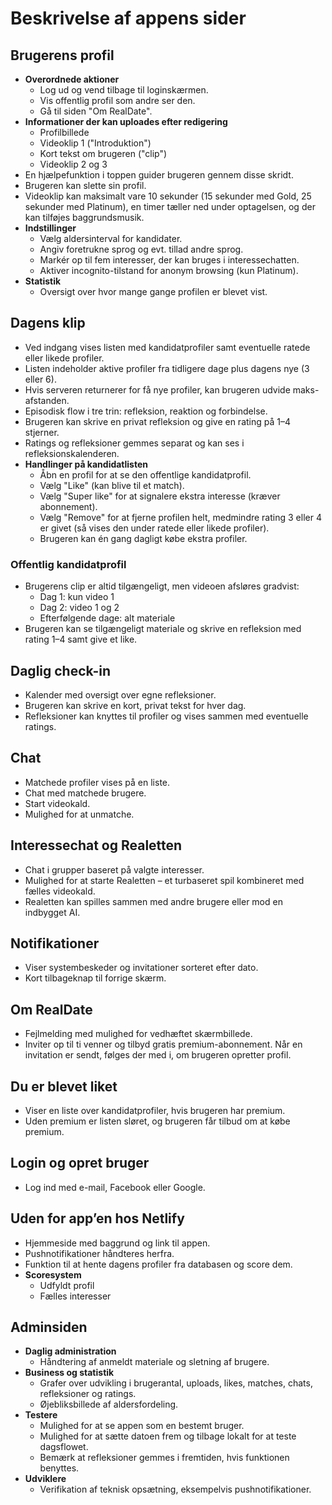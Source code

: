 # Beskrivelse af appens sider

## Brugerens profil
- **Overordnede aktioner**
  - Log ud og vend tilbage til loginskærmen.
  - Vis offentlig profil som andre ser den.
  - Gå til siden "Om RealDate".
- **Informationer der kan uploades efter redigering**
  - Profilbillede
  - Videoklip 1 ("Introduktion")
  - Kort tekst om brugeren ("clip")
  - Videoklip 2 og 3
- En hjælpefunktion i toppen guider brugeren gennem disse skridt.
- Brugeren kan slette sin profil.
- Videoklip kan maksimalt vare 10 sekunder (15 sekunder med Gold, 25 sekunder med Platinum), en timer tæller ned under optagelsen, og der kan tilføjes baggrundsmusik.
- **Indstillinger**
  - Vælg aldersinterval for kandidater.
  - Angiv foretrukne sprog og evt. tillad andre sprog.
  - Markér op til fem interesser, der kan bruges i interessechatten.
  - Aktiver incognito-tilstand for anonym browsing (kun Platinum).
- **Statistik**
  - Oversigt over hvor mange gange profilen er blevet vist.

## Dagens klip
- Ved indgang vises listen med kandidatprofiler samt eventuelle ratede eller likede profiler.
- Listen indeholder aktive profiler fra tidligere dage plus dagens nye (3 eller 6).
- Hvis serveren returnerer for få nye profiler, kan brugeren udvide maks-afstanden.
- Episodisk flow i tre trin: refleksion, reaktion og forbindelse.
- Brugeren kan skrive en privat refleksion og give en rating på 1–4 stjerner.
- Ratings og refleksioner gemmes separat og kan ses i refleksionskalenderen.
- **Handlinger på kandidatlisten**
  - Åbn en profil for at se den offentlige kandidatprofil.
  - Vælg "Like" (kan blive til et match).
  - Vælg "Super like" for at signalere ekstra interesse (kræver abonnement).
  - Vælg "Remove" for at fjerne profilen helt, medmindre rating 3 eller 4 er givet
    (så vises den under ratede eller likede profiler).
  - Brugeren kan én gang dagligt købe ekstra profiler.

### Offentlig kandidatprofil
- Brugerens clip er altid tilgængeligt, men videoen afsløres gradvist:
  - Dag 1: kun video 1
  - Dag 2: video 1 og 2
  - Efterfølgende dage: alt materiale
- Brugeren kan se tilgængeligt materiale og skrive en refleksion med rating 1–4
  samt give et like.

## Daglig check-in
- Kalender med oversigt over egne refleksioner.
- Brugeren kan skrive en kort, privat tekst for hver dag.
- Refleksioner kan knyttes til profiler og vises sammen med eventuelle ratings.

## Chat
- Matchede profiler vises på en liste.
- Chat med matchede brugere.
- Start videokald.
- Mulighed for at unmatche.

## Interessechat og Realetten
- Chat i grupper baseret på valgte interesser.
- Mulighed for at starte Realetten – et turbaseret spil kombineret med fælles videokald.
- Realetten kan spilles sammen med andre brugere eller mod en indbygget AI.

## Notifikationer
- Viser systembeskeder og invitationer sorteret efter dato.
- Kort tilbageknap til forrige skærm.

## Om RealDate
- Fejlmelding med mulighed for vedhæftet skærmbillede.
- Inviter op til ti venner og tilbyd gratis premium-abonnement.
  Når en invitation er sendt, følges der med i, om brugeren opretter profil.

## Du er blevet liket
- Viser en liste over kandidatprofiler, hvis brugeren har premium.
- Uden premium er listen sløret, og brugeren får tilbud om at købe premium.

## Login og opret bruger
- Log ind med e-mail, Facebook eller Google.

## Uden for app’en hos Netlify
- Hjemmeside med baggrund og link til appen.
- Pushnotifikationer håndteres herfra.
- Funktion til at hente dagens profiler fra databasen og score dem.
- **Scoresystem**
  - Udfyldt profil
  - Fælles interesser

## Adminsiden
- **Daglig administration**
  - Håndtering af anmeldt materiale og sletning af brugere.
- **Business og statistik**
  - Grafer over udvikling i brugerantal, uploads, likes, matches, chats,
    refleksioner og ratings.
  - Øjebliksbillede af aldersfordeling.
- **Testere**
  - Mulighed for at se appen som en bestemt bruger.
  - Mulighed for at sætte datoen frem og tilbage lokalt for at teste dagsflowet.
  - Bemærk at refleksioner gemmes i fremtiden, hvis funktionen benyttes.
- **Udviklere**
  - Verifikation af teknisk opsætning, eksempelvis pushnotifikationer.
